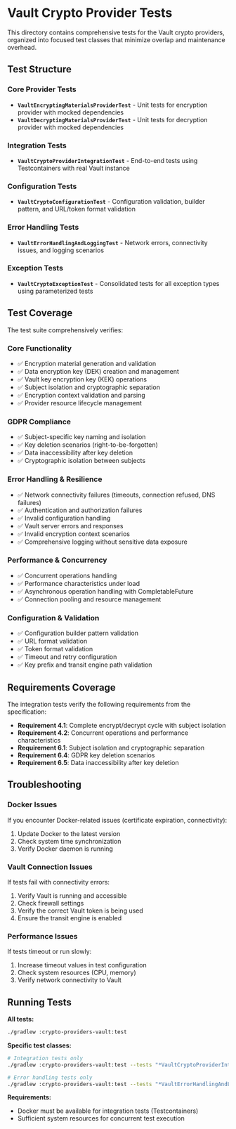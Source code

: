 # Vault Crypto Provider Tests

This directory contains comprehensive tests for the Vault crypto providers, organized into focused test classes that minimize overlap and maintenance overhead.

## Test Structure

### Core Provider Tests
- **`VaultEncryptingMaterialsProviderTest`** - Unit tests for encryption provider with mocked dependencies
- **`VaultDecryptingMaterialsProviderTest`** - Unit tests for decryption provider with mocked dependencies

### Integration Tests
- **`VaultCryptoProviderIntegrationTest`** - End-to-end tests using Testcontainers with real Vault instance

### Configuration Tests
- **`VaultCryptoConfigurationTest`** - Configuration validation, builder pattern, and URL/token format validation

### Error Handling Tests
- **`VaultErrorHandlingAndLoggingTest`** - Network errors, connectivity issues, and logging scenarios

### Exception Tests
- **`VaultCryptoExceptionTest`** - Consolidated tests for all exception types using parameterized tests

## Test Coverage

The test suite comprehensively verifies:

### Core Functionality
- ✅ Encryption material generation and validation
- ✅ Data encryption key (DEK) creation and management
- ✅ Vault key encryption key (KEK) operations
- ✅ Subject isolation and cryptographic separation
- ✅ Encryption context validation and parsing
- ✅ Provider resource lifecycle management

### GDPR Compliance
- ✅ Subject-specific key naming and isolation
- ✅ Key deletion scenarios (right-to-be-forgotten)
- ✅ Data inaccessibility after key deletion
- ✅ Cryptographic isolation between subjects

### Error Handling & Resilience
- ✅ Network connectivity failures (timeouts, connection refused, DNS failures)
- ✅ Authentication and authorization failures
- ✅ Invalid configuration handling
- ✅ Vault server errors and responses
- ✅ Invalid encryption context scenarios
- ✅ Comprehensive logging without sensitive data exposure

### Performance & Concurrency
- ✅ Concurrent operations handling
- ✅ Performance characteristics under load
- ✅ Asynchronous operation handling with CompletableFuture
- ✅ Connection pooling and resource management

### Configuration & Validation
- ✅ Configuration builder pattern validation
- ✅ URL format validation
- ✅ Token format validation
- ✅ Timeout and retry configuration
- ✅ Key prefix and transit engine path validation

## Requirements Coverage

The integration tests verify the following requirements from the specification:

- **Requirement 4.1**: Complete encrypt/decrypt cycle with subject isolation
- **Requirement 4.2**: Concurrent operations and performance characteristics  
- **Requirement 6.1**: Subject isolation and cryptographic separation
- **Requirement 6.4**: GDPR key deletion scenarios
- **Requirement 6.5**: Data inaccessibility after key deletion

## Troubleshooting

### Docker Issues
If you encounter Docker-related issues (certificate expiration, connectivity):
1. Update Docker to the latest version
2. Check system time synchronization
3. Verify Docker daemon is running

### Vault Connection Issues
If tests fail with connectivity errors:
1. Verify Vault is running and accessible
2. Check firewall settings
3. Verify the correct Vault token is being used
4. Ensure the transit engine is enabled

### Performance Issues
If tests timeout or run slowly:
1. Increase timeout values in test configuration
2. Check system resources (CPU, memory)
3. Verify network connectivity to Vault

## Running Tests

**All tests:**
```bash
./gradlew :crypto-providers-vault:test
```

**Specific test classes:**
```bash
# Integration tests only
./gradlew :crypto-providers-vault:test --tests "*VaultCryptoProviderIntegrationTest*"

# Error handling tests only
./gradlew :crypto-providers-vault:test --tests "*VaultErrorHandlingAndLoggingTest*"
```

**Requirements:**
- Docker must be available for integration tests (Testcontainers)
- Sufficient system resources for concurrent test execution